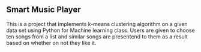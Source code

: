 ## Smart Music Player

This is a project that implements k-means clustering algorithm on a given data set using Python for Machine learning class. Users are given to choose ten songs from a list and similar songs are presentend to them as a result based on whether on not they like it. 
